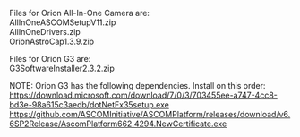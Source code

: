 Files for Orion All-In-One Camera are:  
AllInOneASCOMSetupV11.zip  
AllInOneDrivers.zip  
OrionAstroCap1.3.9.zip  

Files for Orion G3 are:  
G3SoftwareInstaller2.3.2.zip  

NOTE: Orion G3 has the following dependencies. Install on this order:  
https://download.microsoft.com/download/7/0/3/703455ee-a747-4cc8-bd3e-98a615c3aedb/dotNetFx35setup.exe  
https://github.com/ASCOMInitiative/ASCOMPlatform/releases/download/v6.6SP2Release/AscomPlatform662.4294.NewCertificate.exe  
